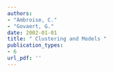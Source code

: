 ```yaml
---
authors: 
- "Ambroise, C."
- "Govaert, G."
date: 2002-01-01
title: " Clustering and Models "
publication_types:
- 6
url_pdf: ''
---
```

